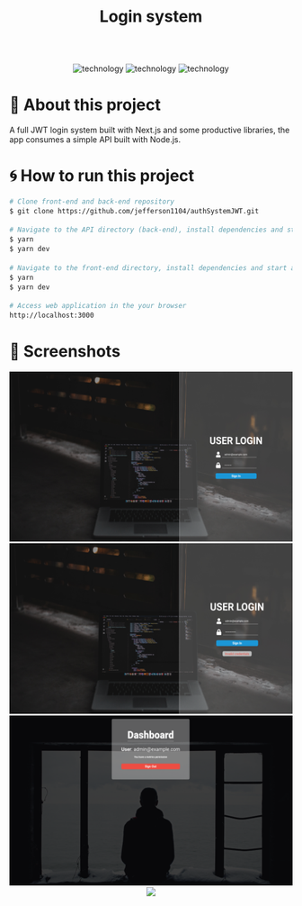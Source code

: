 <div align="center">
  <h1>Login system</h1>
  <br>
  <br>
  <p align="center">
    <img alt="technology" src="https://img.shields.io/badge/TypeScript-007ACC?style=for-the-badge&logo=typescript&logoColor=white">
    <img alt="technology" src="https://img.shields.io/badge/next.js-000000?style=for-the-badge&logo=next.js&logoColor=white">
    <img alt="technology" src="https://img.shields.io/badge/node.js-6DA55F?style=for-the-badge&logo=node.js&logoColor=white">
  </p>
</div>

# :memo: About this project
A full JWT login system built with Next.js and some productive libraries, the app consumes a simple API built with Node.js.

# :cyclone: How to run this project
```bash
# Clone front-end and back-end repository
$ git clone https://github.com/jefferson1104/authSystemJWT.git

# Navigate to the API directory (back-end), install dependencies and start app with the commands:
$ yarn
$ yarn dev

# Navigate to the front-end directory, install dependencies and start app with the commands:
$ yarn
$ yarn dev

# Access web application in the your browser
http://localhost:3000
```

# 🎨 Screenshots
<p align="center">
  <img src="./assets/screenshot-01.png">
  <img src="./assets/screenshot-02.png">
  <img src="./assets/screenshot-03.png">
  <img src="./assets/screenshot-04.png">
</p>